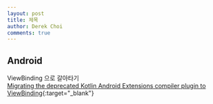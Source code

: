```yaml
---
layout: post
title: 제목
author: Derek Choi
comments: true
---
```


## Android
ViewBinding 으로 갈아타기  
[Migrating the deprecated Kotlin Android Extensions compiler plugin to ViewBinding](https://proandroiddev.com/migrating-the-deprecated-kotlin-android-extensions-compiler-plugin-to-viewbinding-d234c691dec7){:target="_blank"}

